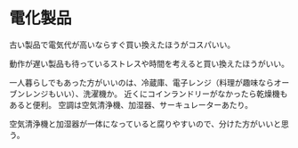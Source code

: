 # 電化製品

古い製品で電気代が高いならすぐ買い換えたほうがコスパいい。

動作が遅い製品も待っているストレスや時間を考えると買い換えたほうがいい。

一人暮らしでもあった方がいいのは、冷蔵庫、電子レンジ（料理が趣味ならオーブンレンジもいい）、洗濯機か。
近くにコインランドリーがなかったら乾燥機もあると便利。
空調は空気清浄機、加湿器、サーキュレーターあたり。

空気清浄機と加湿器が一体になっていると腐りやすいので、分けた方がいいと思う。
